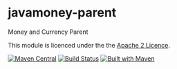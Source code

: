 javamoney-parent
================

Money and Currency Parent

This module is licenced under the the [Apache 2 Licence](https://www.apache.org/licenses/LICENSE-2.0.html).

[![Maven Central](https://maven-badges.herokuapp.com/maven-central/org.javamoney/javamoney-parent/badge.svg)](https://maven-badges.herokuapp.com/maven-central/org.javamoney/javamoney-parent) 
[![Build Status](https://travis-ci.com/JavaMoney/javamoney-parent.svg?branch=master)](https://travis-ci.com/JavaMoney/javamoney-parent)
[![Built with Maven](http://maven.apache.org/images/logos/maven-feather.png)](http://maven.org/)

